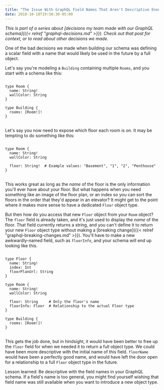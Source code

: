 ```yaml
---
title: "The Issue With GraphQL Field Names That Aren't Descriptive Enough"
date: 2018-10-18T19:58:30-05:00
---
```


_This is part of a series about [decisions my team made with our GraphQL schema]({{< relref "graphql-decisions.md" >}}). Check out that post for context, or to read about other decisions we made._

One of the bad decisions we made when building our schema was defining a scalar field with a name that would likely be used in the future by a full object.

Let's say you're modeling a `Building` containing multiple `Rooms`, and you start with a schema like this:

<pre>
<code class="language-graphql">
type Room {
  name: String!
  wallColor: String
}

type Building {
  rooms: [Room!]!
}
</code>
</pre>

Let's say you now need to expose which floor each room is on. It may be tempting to do something like this:

<pre>
<code class="language-graphql">
type Room {
  name: String!
  wallColor: String

  floor: String!  # Example values: "Basement", "1", "2", "Penthouse"
}
</code>
</pre>

This works great as long as the _name_ of the floor is the only information you'll ever have about your floor. But what happens when you need something like an image of the floor plan, or an index so you can sort the floors in the order that they'd appear in an elevator? It might get to the point where it makes more sense to have a dedicated `Floor` object type.

But then how do you access that new `Floor` object from your `Room` object? The `floor` field is already taken, and it's just used to display the _name_ of the floor. That field currently returns a string, and you can't define it to return your new `Floor` object type without making a [breaking change]({{< relref "graphql-breaking-changes.md" >}}). You'll have to make a new awkwardly-named field, such as `floorInfo`, and your schema will end up looking like this.

<pre>
<code class="language-graphql">
type Floor {
  name: String!
  index: Int
  floorPlanUrl: String
}

type Room {
  name: String!
  wallColor: String

  floor: String     # Only the floor's name
  floorInfo: Floor  # Relationship to the actual Floor type
}

type Building {
  rooms: [Room!]!
}
</code>
</pre>

This gets the job done, but in hindsight, it would have been better to free up the `floor` field for when we needed it to return a full object type. We could have been more descriptive with the initial name of this field. `floorName` would have been a perfectly good name, and would have left the door open for a relationship to a full `Floor` object type in the future.

Lesson learned: Be descriptive with the field names in your GraphQL schema. If a field's name is too general, you might find yourself wishing that field name was still available when you want to introduce a new object type.
